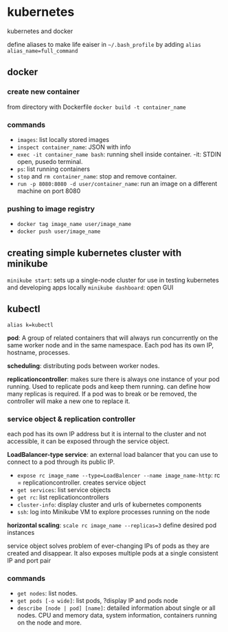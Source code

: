 # kubernetes
kubernetes and docker

define aliases to make life eaiser in ```~/.bash_profile``` by adding ```alias alias_name=full_command```

## docker

### create new container

from directory with Dockerfile
```docker build -t container_name```

### commands

- ```images```: list locally stored images
- ```inspect container_name```: JSON with info
- ```exec -it container_name bash```: running shell inside container. -it: STDIN open, pusedo terminal.
- ```ps```: list running containers
- ```stop``` and ```rm container_name```: stop and remove container.
- ```run -p 8080:8080 -d user/container_name```: run an image on a different machine on port 8080

### pushing to image registry
- ```docker tag image_name user/image_name```
- ```docker push user/image_name```


## creating simple kubernetes cluster with minikube

```minikube start```: sets up a single-node cluster for use in testing kubernetes and developing apps locally
```minikube dashboard```: open GUI

## kubectl
```alias k=kubectl```

**pod**: A group of related containers that will always run concurrently on the same worker node and in the same namespace. Each pod has its own IP, hostname, processes.

**scheduling**: distributing pods between worker nodes.

**replicationcontroller**: makes sure there is always one instance of your pod running. Used to replicate pods and keep them running. can define how many replicas is required. If a pod was to break or be removed, the controller will make a new one to replace it.

### service object & replication controller
each pod has its own IP address but it is internal to the cluster and not accessible, it can be exposed through the service object.

**LoadBalancer-type service**: an external load balancer that you can use to connect to a pod through its public IP.

- ```expose rc image_name --type=LoadBalencer --name image_name-http```: rc = replicationcontroller. creates service object
- ```get services```: list service objects
- ```get rc```: list replicationcontrollers
- ```cluster-info```: display cluster and urls of kubernetes components
- ```ssh```: log into Minikube VM to explore processes running on the node

**horizontal scaling**: ```scale rc image_name --replicas=3``` define desired pod instances

service object solves problem of ever-changing IPs of pods as they are created and disappear. It also exposes multiple pods at a single consistent IP and port pair

### commands

- ```get nodes```: list nodes.
- ```get pods [-o wide]```: list pods, ?display IP and pods node
- ```describe [node | pod] [name]```: detailed information about single or all nodes. CPU and memory data, system information, containers running on the node and more.

